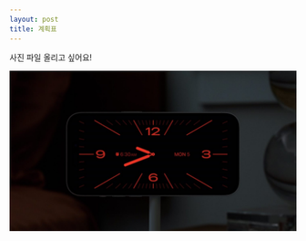 ```yaml
---
layout: post
title: 계획표
---
```

사진 파일 올리고 싶어요!


<img src="/assets/article_images/2023-10-19-test/1.jpg" alt="" align="middle"/>